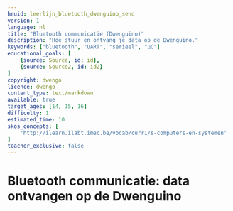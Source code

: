 ```yaml
---
hruid: leerlijn_bluetooth_dwenguino_send
version: 1
language: nl
title: "Bluetooth communicatie (Dwenguino)"
description: "Hoe stuur en ontvang je data op de Dwenguino."
keywords: ["bluetooth", "UART", "serieel", "µC"]
educational_goals: [
    {source: Source, id: id}, 
    {source: Source2, id: id2}
]
copyright: dwengo
licence: dwengo
content_type: text/markdown
available: true
target_ages: [14, 15, 16]
difficulty: 1
estimated_time: 10
skos_concepts: [
    'http://ilearn.ilabt.imec.be/vocab/curr1/s-computers-en-systemen'
]
teacher_exclusive: false
---
```


# Bluetooth communicatie: data ontvangen op de Dwenguino
